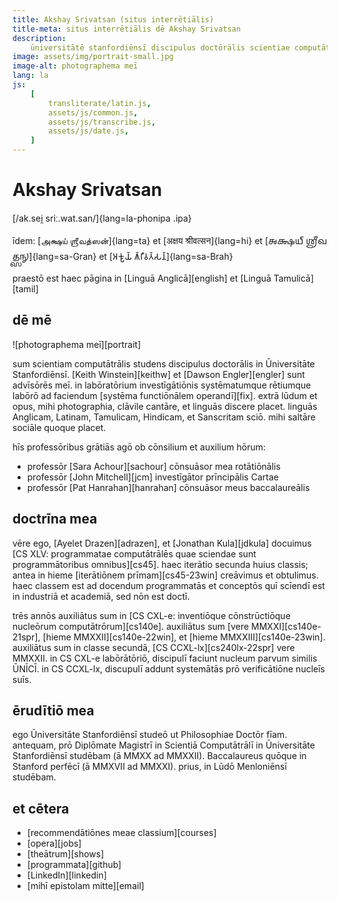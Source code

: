 ```yaml
---
title: Akshay Srivatsan (situs interrētiālis)
title-meta: situs interrētiālis dē Akshay Srivatsan
description:
    ūniversitātē stanfordiēnsī discipulus doctōrālis scientiae computātrālis.
image: assets/img/portrait-small.jpg
image-alt: photographema meī
lang: la
js:
    [
        transliterate/latin.js,
        assets/js/common.js,
        assets/js/transcribe.js,
        assets/js/date.js,
    ]
---
```


# Akshay Srivatsan

[/ak.sei̯ sriː.wat.san/]{lang=la-phonipa .ipa}

īdem: [அக்ஷய் ஶ்ரீவத்ஸன்]{lang=ta} et [अक्षय श्रीवत्सन]{lang=hi} et [𑌅𑌕𑍍𑌷𑌯𑍍
𑌶𑍍𑌰𑍀𑌵𑌤𑍍𑌸𑌨𑍍]{lang=sa-Gran} et [𑀅𑀓𑁆𑀱𑀬𑁆 𑀰𑁆𑀭𑀻𑀯𑀢𑁆𑀲𑀦𑁆]{lang=sa-Brah}

praestō est haec pāgina in [Linguā Anglicā][english] et [Linguā Tamulicā][tamil]

<span id="date"></span>

<div id="font" style="display:none">
<label for="change_font">**speciēm litterārum ēligē:**</label>
<select name="change_font" id="change_font">
<!-- filled from JS -->
</select>
</div>

## dē mē

![photographema meī][portrait]

sum scientiam computātrālis studens discipulus doctorālis in Ūniversitāte
Stanfordiēnsī. [Keith Winstein][keithw] et [Dawson Engler][engler] sunt
advīsōrēs meī. in labōratōrium investīgātiōnis systēmatumque rētiumque labōrō ad
faciendum [systēma functiōnālem operandī][fix]. extrā lūdum et opus, mihi
photographia, clāvile cantāre, et linguās discere placet. linguās Anglicam,
Latinam, Tamulicam, Hindicam, et Sanscritam sciō. mihi saltāre sociāle quoque
placet.

hīs professōribus grātiās agō ob cōnsilium et auxilium hōrum:

-   professōr [Sara Achour][sachour] cōnsuāsor mea rotātiōnālis
-   professōr [John Mitchell][jcm] investīgātor prīncipālis Cartae
-   professōr [Pat Hanrahan][hanrahan] cōnsuāsor meus baccalaureālis

## doctrīna mea

vēre ego, [Ayelet Drazen][adrazen], et [Jonathan Kula][jdkula] docuimus [CS XLV:
programmatae computātrālēs quae sciendae sunt programmātoribus omnibus][cs45].
haec iterātio secunda huius classis; antea in hieme [iterātiōnem
prīmam][cs45-23win] creāvimus et obtulimus. haec classem est ad docendum
programmatās et conceptōs quī scīendī est in industriā et academiā, sed nōn est
doctī.

trēs annōs auxiliātus sum in [CS CXL-e: inventiōque cōnstrūctiōque nucleōrum
computātrōrum][cs140e]. auxiliātus sum [vere MMXXI][cs140e-21spr], [hieme
MMXXII][cs140e-22win], et [hieme MMXXIII][cs140e-23win]. auxiliātus sum in
classe secundā, [CS CCXL-lx][cs240lx-22spr] vere MMXXII. in CS CXL-e
labōrātōriō, discipulī faciunt nucleum parvum similis ŪNĪCĪ. in CS CCXL-lx,
discupulī addunt systemātās prō verificātiōne nucleīs suīs.

## ērudītiō mea

ego Ūniversitāte Stanfordiēnsī studeō ut Philosophiae Doctōr fīam. antequam, prō
Diplōmate Magistrī in Scientiā Computātrālī in Ūniversitāte Stanfordiēnsī
studēbam (ā MMXX ad MMXXII). Baccalaureus quōque in Stanford perfēcī (ā MMXVII
ad MMXXI). prius, in Lūdō Menloniēnsī studēbam.

## et cētera

-   [recommendātiōnes meae classium][courses]
-   [opera][jobs]
-   [theātrum][shows]
-   [programmata][github]
-   [LinkedIn][linkedin]
-   [mihī epistolam mitte][email]

<script>

date.innerHTML = `hodie est: ${hodie()} (${hodieBreve()})`;

setup(
    document.getElementById("font"),
    document.getElementById("change_font"),
    [
        ["litterae quadrātae", "", "la", null],
        ["litterae unciālēs", "unciali", "la-Latg", mapping.to_ascii],
        ["litterae italicae", "italica", "la-Ital", mapping.to_italics],
        ["litterae tamulicae", "tamulica", "ta", mapping.to_tamil],
        ["litterae granthae", "grantha", "ta", mapping.to_grantha],
        ["litterae brāhmēs", "brahmi", "ta", mapping.to_brahmi],
    ]
);
</script>
